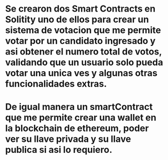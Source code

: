 # Se crearon dos Smart Contracts en Solitity uno de ellos para crear un sistema de votacion que me permite votar por un candidato ingresado y asi obtener el numero total de votos, validando que un usuario solo pueda votar una unica ves y algunas otras funcionalidades extras. 
# De igual manera un smartContract que me permite crear una wallet en la blockchain de ethereum, poder ver su llave privada y su llave publica si asi lo requiero. 
